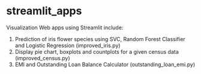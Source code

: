 # streamlit_apps
Visualization Web apps using Streamlit include:
1. Prediction of iris flower species using SVC, Random Forest Classifier and Logistic Regression (improved_iris.py)
2. Display pie chart, boxplots and countplots for a given census data (improved_census.py)
3. EMI and Outstanding Loan Balance Calculator (outstanding_loan_emi.py)
